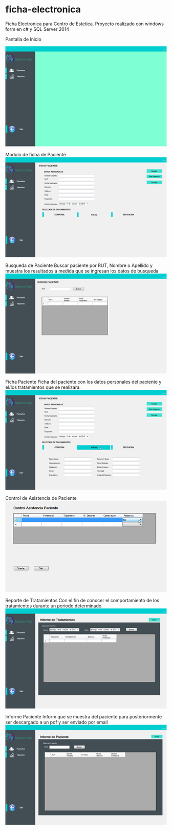 # ficha-electronica


Ficha Electronica para Centro de Estetica.
Proyecto realizado con windows form en c# y SQL Server 2014

Pantalla de Inicio

![inicio](https://github.com/forsa138/ficha-electronica/blob/master/imagenes_app/pantalla_inicio.PNG)

Modulo de ficha de Paciente
![paciente](https://github.com/forsa138/ficha-electronica/blob/master/imagenes_app/pacientes/FICHA%20PACIENTE.PNG)


Busqueda de Paciente
Buscar paciente por RUT, Nombre o Apellido y muestra los resultados a medida que se ingresan los datos de busqueda
![busq_pcte](https://github.com/forsa138/ficha-electronica/blob/master/imagenes_app/pacientes/BUSCAR_PACIENTE.PNG)


Ficha Paciente
Ficha del paciente con los datos personales del paciente y el/los tratamientos que se realizara.
![ficha](https://github.com/forsa138/ficha-electronica/blob/master/imagenes_app/pacientes/tto%20facial.png)


Control de Asistencia de Paciente
![asistencia](https://github.com/forsa138/ficha-electronica/blob/master/imagenes_app/pacientes/asistencia%20pacte.png)


Reporte de Tratamientos
Con el fin de conocer el comportamiento de los tratamientos durante un periodo determinado.
![rep_tto](https://github.com/forsa138/ficha-electronica/blob/master/imagenes_app/reportes/REPORTE_TTOS.PNG)

Informe Paciente
Inform que se muestra del paciente para posteriormente ser descargado a un pdf y ser enviado por email
![inf_pcte](https://github.com/forsa138/ficha-electronica/blob/master/imagenes_app/reportes/REPORTE_PACIENTES.PNG)
